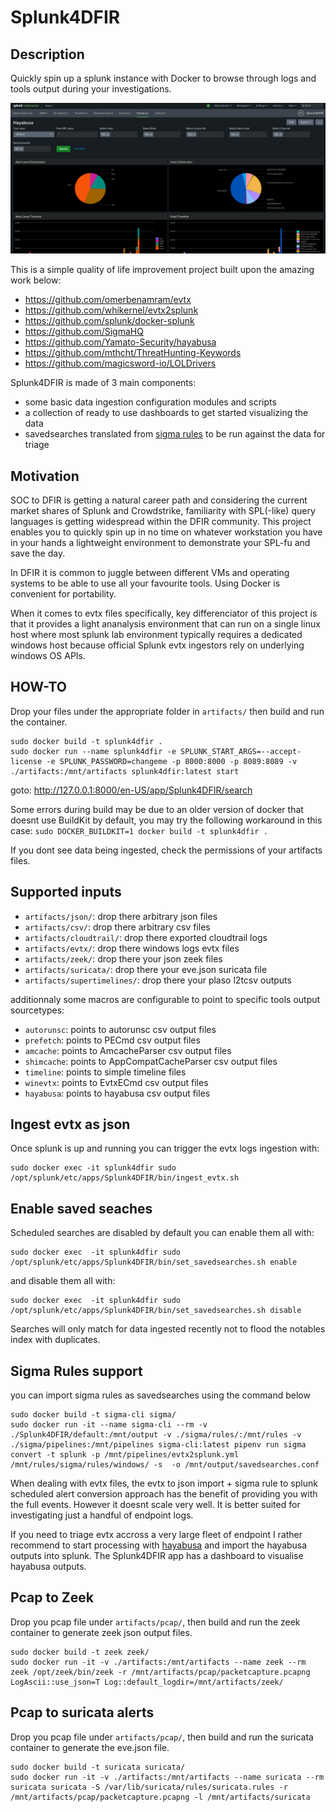 # Splunk4DFIR

## Description

Quickly spin up a splunk instance with Docker to browse through logs and tools output during your investigations. 

![](doc/images/splunk4dfir_demo.png)

This is a simple quality of life improvement project built upon the amazing work below:

- https://github.com/omerbenamram/evtx
- https://github.com/whikernel/evtx2splunk
- https://github.com/splunk/docker-splunk
- https://github.com/SigmaHQ
- https://github.com/Yamato-Security/hayabusa
- https://github.com/mthcht/ThreatHunting-Keywords
- https://github.com/magicsword-io/LOLDrivers

Splunk4DFIR is made of 3 main components: 
  - some basic data ingestion configuration modules and scripts
  - a collection of ready to use dashboards to get started visualizing the data
  - savedsearches translated from [sigma rules](https://github.com/SigmaHQ/sigma) to be run against the data for triage

## Motivation

SOC to DFIR is getting a natural career path and considering the current market shares of Splunk and Crowdstrike, familiarity with SPL(-like) query languages is getting widespread within the DFIR community. This project enables you to quickly spin up in no time on whatever workstation you have in your hands a lightweight environment to demonstrate your SPL-fu and save the day.

In DFIR it is common to juggle between different VMs and operating systems to be able to use all your favourite tools. Using Docker is convenient for portability.

When it comes to evtx files specifically, key differenciator of this project is that it provides a light ananalysis environment that can run on a single linux host where most splunk lab environment typically requires a dedicated windows host because official Splunk evtx ingestors rely on underlying windows OS APIs.  


## HOW-TO

Drop your files under the appropriate folder in `artifacts/` then build and run the container.

```
sudo docker build -t splunk4dfir .
sudo docker run --name splunk4dfir -e SPLUNK_START_ARGS=--accept-license -e SPLUNK_PASSWORD=changeme -p 8000:8000 -p 8089:8089 -v ./artifacts:/mnt/artifacts splunk4dfir:latest start
```

goto: http://127.0.0.1:8000/en-US/app/Splunk4DFIR/search

Some errors during build may be due to an older version of docker that doesnt use BuildKit by default, you may try the following workaround in this case: `sudo DOCKER_BUILDKIT=1 docker build -t splunk4dfir .`

If you dont see data being ingested, check the permissions of your artifacts files.

## Supported inputs

- `artifacts/json/`: drop there arbitrary json files
- `artifacts/csv/`: drop there arbitrary csv files
- `artifacts/cloudtrail/`: drop there exported cloudtrail logs
- `artifacts/evtx/`: drop there windows logs evtx files
- `artifacts/zeek/`: drop there your json zeek files
- `artifacts/suricata/`: drop there your eve.json suricata file
- `artifacts/supertimelines/`: drop there your plaso l2tcsv outputs

additionnaly some macros are configurable to point to specific tools output sourcetypes:

- `autorunsc`: points to autorunsc csv output files
- `prefetch`: points to PECmd csv output files
- `amcache`: points to AmcacheParser csv output files
- `shimcache`: points to AppCompatCacheParser csv output files
- `timeline`: points to simple timeline files
- `winevtx`: points to EvtxECmd csv output files
- `hayabusa`: points to hayabusa csv output files


## Ingest evtx as json

Once splunk is up and running you can trigger the evtx logs ingestion with: 

```
sudo docker exec -it splunk4dfir sudo /opt/splunk/etc/apps/Splunk4DFIR/bin/ingest_evtx.sh
```

## Enable saved seaches

Scheduled searches are disabled by default you can enable them all with:

```
sudo docker exec  -it splunk4dfir sudo /opt/splunk/etc/apps/Splunk4DFIR/bin/set_savedsearches.sh enable
```

and disable them all with:

```
sudo docker exec  -it splunk4dfir sudo /opt/splunk/etc/apps/Splunk4DFIR/bin/set_savedsearches.sh disable
```

Searches will only match for  data ingested recently not to flood the notables index with duplicates.

## Sigma Rules support

you can import sigma rules as savedsearches using the command below

```
sudo docker build -t sigma-cli sigma/
sudo docker run -it --name sigma-cli --rm -v ./Splunk4DFIR/default:/mnt/output -v ./sigma/rules/:/mnt/rules -v ./sigma/pipelines:/mnt/pipelines sigma-cli:latest pipenv run sigma convert -t splunk -p /mnt/pipelines/evtx2splunk.yml /mnt/rules/sigma/rules/windows/ -s  -o /mnt/output/savedsearches.conf
```

When dealing with evtx files, the evtx to json import + sigma rule to splunk scheduled alert conversion approach has the benefit of providing you with the full events. However it doesnt scale very well. It is better suited for investigating just a handful of endpoint logs.

If you need to triage evtx accross a very large fleet of endpoint I rather recommend to start processing with [hayabusa](https://github.com/Yamato-Security/hayabusa) and import the hayabusa outputs into splunk. The Splunk4DFIR app has a dashboard to visualise hayabusa outputs.


## Pcap to Zeek

Drop you pcap file under `artifacts/pcap/`, then build and run the zeek container to generate zeek json output files. 

```
sudo docker build -t zeek zeek/
sudo docker run -it -v ./artifacts:/mnt/artifacts --name zeek --rm zeek /opt/zeek/bin/zeek -r /mnt/artifacts/pcap/packetcapture.pcapng LogAscii::use_json=T Log::default_logdir=/mnt/artifacts/zeek/
```

## Pcap to suricata alerts

Drop you pcap file under `artifacts/pcap/`, then build and run the suricata container to generate the eve.json file. 

```
sudo docker build -t suricata suricata/
sudo docker run -it -v ./artifacts:/mnt/artifacts --name suricata --rm suricata suricata -S /var/lib/suricata/rules/suricata.rules -r /mnt/artifacts/pcap/packetcapture.pcapng -l /mnt/artifacts/suricata
```




